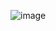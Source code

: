 ![image](https://user-images.githubusercontent.com/76725996/120099107-50fcea80-c157-11eb-9fae-6674b37d182e.png)
